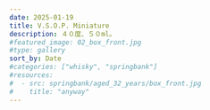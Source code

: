 ```yaml
---
date: 2025-01-19
title: V.S.O.P. Miniature
description: ４０度、５０ml。
#featured_image: 02_box_front.jpg
#type: gallery
sort_by: Date
#categories: ["whisky", "springbank"]
#resources:
#  - src: springbank/aged_32_years/box_front.jpg
#    title: "anyway"
---
```


